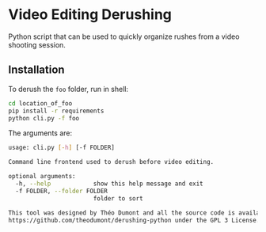 # Video Editing Derushing

Python script that can be used to quickly organize rushes from a video shooting session.

## Installation

To derush the `foo` folder, run in shell:
```bash
cd location_of_foo
pip install -r requirements
python cli.py -f foo
```
The arguments are:
```bash
usage: cli.py [-h] [-f FOLDER]

Command line frontend used to derush before video editing.

optional arguments:
  -h, --help            show this help message and exit
  -f FOLDER, --folder FOLDER
                        folder to sort

This tool was designed by Théo Dumont and all the source code is available at
https://github.com/theodumont/derushing-python under the GPL 3 License.
```
